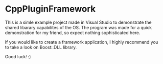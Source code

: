 # CppPluginFramework

This is a simle example project made in Visual Studio to demonstrate the shared libarary capabilites of the OS. The program was made for a quick demonstration for my friend, so expect nothing sophisticated here.

If you would like to create a framework application, I highly recommend you to take a look on Boost::DLL library.

Good luck! :)
